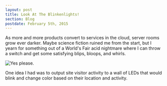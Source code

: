 ```yaml
---
layout: post
title: Look At The Blinkenlights!
section: Blog
postdate: February 5th, 2015
---
```

As more and more products convert to services in the cloud, server rooms grow ever darker.  Maybe science fiction ruined me from the start, but I yearn for something out of a World's Fair acid nightmare where I can throw a switch and get some satisfying blips, bloops, and whirls.

![Yes please.](http://upload.wikimedia.org/wikipedia/commons/2/26/IBM_1620.jpg)

One idea I had was to output site visitor activity to a wall of LEDs that would blink and change color based on their location and activity.  

